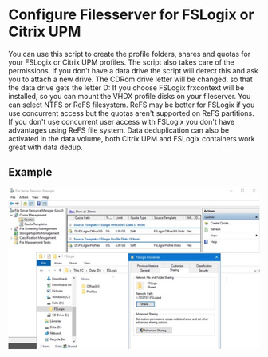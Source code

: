 # Configure Filesserver for FSLogix or Citrix UPM

You can use this script to create the profile folders, shares and quotas for your FSLogix or Citrix UPM profiles. The script also takes care of the permissions.
If you don't have a data drive the script will detect this and ask you to attach a new drive. The CDRom drive letter will be changed, so that the data drive gets the letter D:
If you choose FSLogix frxcontext will be installed, so you can mount the VHDX profile disks on your fileserver. 
You can select NTFS or ReFS filesystem. ReFS may be better for FSLogix if you use concurrent access but the quotas aren't supported on ReFS partitions. If you don't use concurrent user access with FSLogix you don't have advantages using ReFS file system.
Data deduplication can also be activated in the data volume, both Citrix UPM and FSLogix containers work great with data dedup. 

## Example
![1](https://github.com/Mohrpheus78/Microsoft/blob/main/Fileserver/Image/Fileserver.jpeg)
